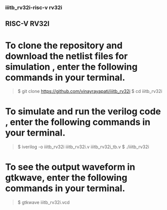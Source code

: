 
### iiitb_rv32i-risc-v rv32i


## RISC-V RV32I

# To clone the repository and download the netlist files for simulation , enter the following commands in your terminal.

> $ git clone https://github.com/vinayrayapati/iiitb_rv32i
> $ cd iiitb_rv32i

# To simulate and run the verilog code , enter the following commands in your terminal.

> $ iverilog -o iiitb_rv32i iiitb_rv32i.v iiitb_rv32i_tb.v
> $ ./iiitb_rv32i

# To see the output waveform in gtkwave, enter the following commands in your terminal.

> $ gtkwave iiitb_rv32i.vcd
